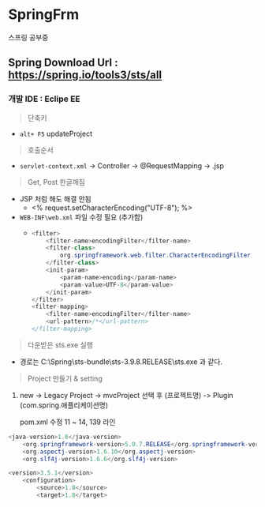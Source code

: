 # SpringFrm
스프링 공부중

Spring Download Url : https://spring.io/tools3/sts/all
------------

### 개발 IDE : Eclipe EE

> 단축키
 + `alt+ F5` updateProject

> 호출순서
 + `servlet-context.xml` -> Controller -> @RequestMapping -> .jsp

> Get, Post 한글깨짐
 * JSP 처럼 해도 해결 안됨
 	* <% request.setCharacterEncoding("UTF-8"); %>
 * `WEB-INF\web.xml` 파일 수정 필요 (추가함)
	  * ``` java 
		<filter>
			<filter-name>encodingFilter</filter-name>
			<filter-class>
				org.springframework.web.filter.CharacterEncodingFilter
			</filter-class>
			<init-param>
				<param-name>encoding</param-name>
				<param-value>UTF-8</param-value>
			</init-param>
		</filter>
		<filter-mapping>
			<filter-name>encodingFilter</filter-name>
			<url-pattern>/*</url-pattern>
		</filter-mapping> 
	    ```

> 다운받은 sts.exe 실행
 + 경로는 C:\Spring\sts-bundle\sts-3.9.8.RELEASE\sts.exe 과 같다.
 
> Project 만들기 & setting 
   1. new -> Legacy Project -> mvcProject 선택 후 (프로젝트명) -> Plugin (com.spring.애플리케이션명)

      pom.xml 수정 11 ~ 14, 139 라인
```java
<java-version>1.8</java-version>
	<org.springframework-version>5.0.7.RELEASE</org.springframework-version>
	<org.aspectj-version>1.6.10</org.aspectj-version>
	<org.slf4j-version>1.6.6</org.slf4j-version>

<version>3.5.1</version>
	<configuration>
	    <source>1.8</source>
	    <target>1.8</target>
```

